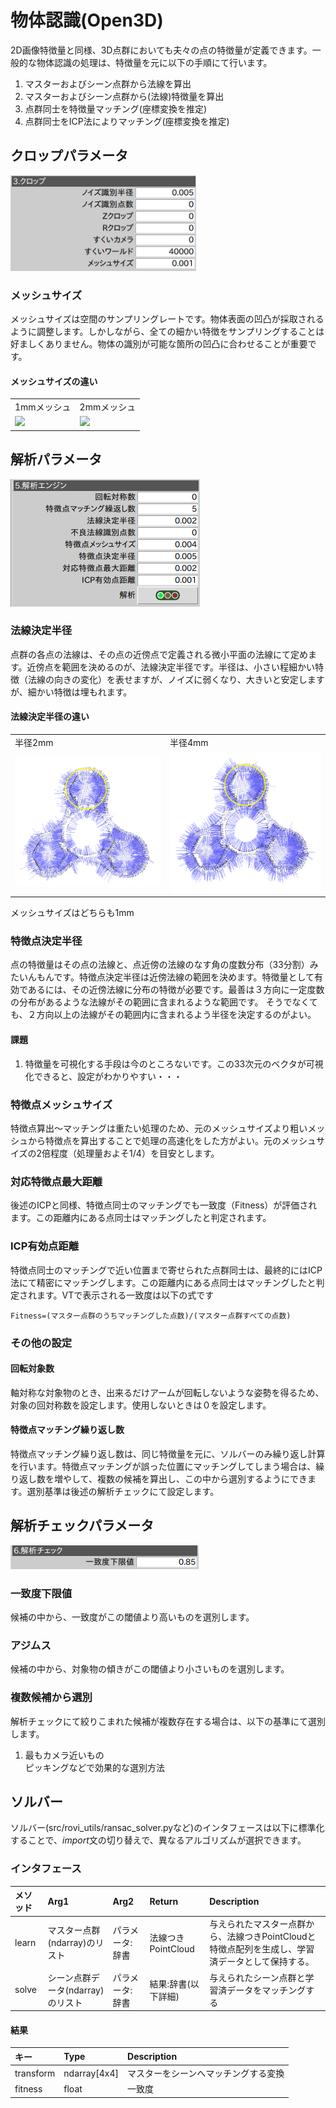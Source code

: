# 物体認識(Open3D)  
2D画像特徴量と同様、3D点群においても夫々の点の特徴量が定義できます。一般的な物体認識の処理は、特徴量を元に以下の手順にて行います。
1. マスターおよびシーン点群から法線を算出
2. マスターおよびシーン点群から(法線)特徴量を算出
3. 点群同士を特徴量マッチング(座標変換を推定)
4. 点群同士をICP法によりマッチング(座標変換を推定)

## **クロップ**パラメータ

![クロップ](setup3.png)

### メッシュサイズ  
メッシュサイズは空間のサンプリングレートです。物体表面の凹凸が採取されるように調整します。しかしながら、全ての細かい特徴をサンプリングすることは好ましくありません。物体の識別が可能な箇所の凹凸に合わせることが重要です。
#### メッシュサイズの違い
<table>
<tr><td>1mmメッシュ<td>2mmメッシュ
<tr><td><img src="mesh1" /><td><img src="mesh2.png" />
</table>

## **解析**パラメータ

![解析](setup5.png)

### 法線決定半径  
点群の各点の法線は、その点の近傍点で定義される微小平面の法線にて定めます。近傍点を範囲を決めるのが、法線決定半径です。半径は、小さい程細かい特徴（法線の向きの変化）を表せますが、ノイズに弱くなり、大きいと安定しますが、細かい特徴は埋もれます。
#### 法線決定半径の違い
<table>
<tr><td>半径2mm<td>半径4mm
<tr><td><img src="normal2.png" /><td><img src="normal4.png" />
</table>
メッシュサイズはどちらも1mm

### 特徴点決定半径  
点の特徴量はその点の法線と、点近傍の法線のなす角の度数分布（33分割）みたいんもんです。特徴点決定半径は近傍法線の範囲を決めます。特徴量として有効であるには、その近傍法線に分布の特徴が必要です。最善は３方向に一定度数の分布があるような法線がその範囲に含まれるような範囲です。
そうでなくても、２方向以上の法線がその範囲内に含まれるよう半径を決定するのがよい。

#### 課題  
1. 特徴量を可視化する手段は今のところないです。この33次元のベクタが可視化できると、設定がわかりやすい・・・

### 特徴点メッシュサイズ  
特徴点算出〜マッチングは重たい処理のため、元のメッシュサイズより粗いメッシュから特徴点を算出することで処理の高速化をした方がよい。元のメッシュサイズの2倍程度（処理量およそ1/4）を目安とします。

### 対応特徴点最大距離  
後述のICPと同様、特徴点同士のマッチングでも一致度（Fitness）が評価されます。この距離内にある点同士はマッチングしたと判定されます。

### ICP有効点距離  
特徴点同士のマッチングで近い位置まで寄せられた点群同士は、最終的にはICP法にて精密にマッチングします。この距離内にある点同士はマッチングしたと判定されます。VTで表示される一致度は以下の式です
~~~
Fitness=(マスター点群のうちマッチングした点数)/(マスター点群すべての点数)
~~~
### その他の設定
#### 回転対象数  
軸対称な対象物のとき、出来るだけアームが回転しないような姿勢を得るため、対象の回対称数を設定します。使用しないときは０を設定します。
#### 特徴点マッチング繰り返し数  
特徴点マッチング繰り返し数は、同じ特徴量を元に、ソルバーのみ繰り返し計算を行います。特徴点マッチングが誤った位置にマッチングしてしまう場合は、繰り返し数を増やして、複数の候補を算出し、この中から選別するようにできます。選別基準は後述の解析チェックにて設定します。

## **解析チェック**パラメータ

![解析チェック](setup6.png)

### 一致度下限値  
候補の中から、一致度がこの閾値より高いものを選別します。

### アジムス  
候補の中から、対象物の傾きがこの閾値より小さいものを選別します。

### 複数候補から選別  
解析チェックにて絞りこまれた候補が複数存在する場合は、以下の基準にて選別します。
1. 最もカメラ近いもの  
ピッキングなどで効果的な選別方法

## ソルバー
ソルバー(src/rovi_utils/ransac_solver.pyなど)のインタフェースは以下に標準化することで、*import*文の切り替えで、異なるアルゴリズムが選択できます。

### インタフェース  

|メソッド|Arg1|Arg2|Return|Description|
|:----|:----|:----|:----|:----|
|learn|マスター点群(ndarray)のリスト|パラメータ:辞書|法線つきPointCloud|与えられたマスター点群から、法線つきPointCloudと特徴点配列を生成し、学習済データとして保持する。|
|solve|シーン点群データ(ndarray)のリスト|パラメータ:辞書|結果:辞書(以下詳細)|与えられたシーン点群と学習済データをマッチングする|

#### 結果
|キー|Type|Description|
|:----|:----|:----|
|transform|ndarray[4x4]|マスターをシーンへマッチングする変換|
|fitness|float|一致度|
